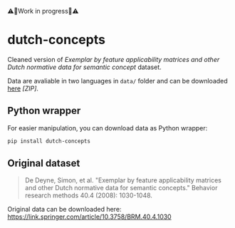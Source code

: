 ⚠️🚧Work in progress🚧⚠️

# dutch-concepts
Cleaned version of *Exemplar by feature applicability matrices and other Dutch normative data for semantic concept* dataset.

Data are avaliable in two languages in `data/` folder and can be downloaded [here](https://github.com/mikulatomas/dutch-concepts/raw/master/data/dutch_data.zip) *[ZIP]*.

## Python wrapper
For easier manipulation, you can download data as Python wrapper:

```bash
pip install dutch-concepts
```

## Original dataset
> De Deyne, Simon, et al. "Exemplar by feature applicability matrices and other Dutch normative data for semantic concepts." Behavior research methods 40.4 (2008): 1030-1048.

Original data can be downloaded here: https://link.springer.com/article/10.3758/BRM.40.4.1030
